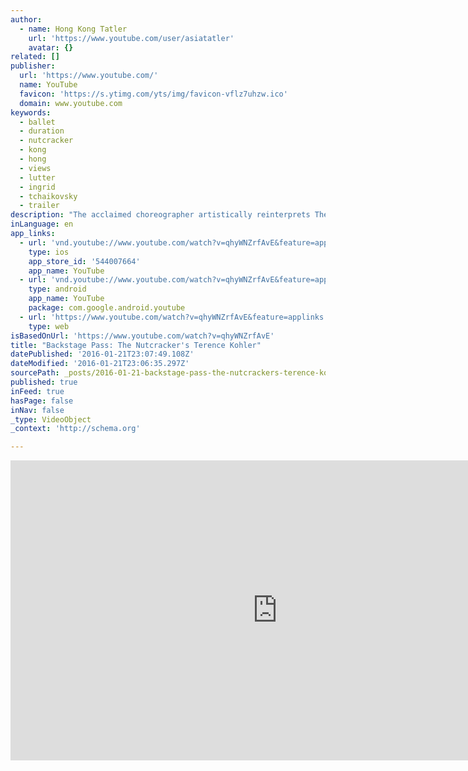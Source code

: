 ```yaml
---
author:
  - name: Hong Kong Tatler
    url: 'https://www.youtube.com/user/asiatatler'
    avatar: {}
related: []
publisher:
  url: 'https://www.youtube.com/'
  name: YouTube
  favicon: 'https://s.ytimg.com/yts/img/favicon-vflz7uhzw.ico'
  domain: www.youtube.com
keywords:
  - ballet
  - duration
  - nutcracker
  - kong
  - hong
  - views
  - lutter
  - ingrid
  - tchaikovsky
  - trailer
description: "The acclaimed choreographer artistically reinterprets The Hong Kong Ballet's Nutcracker. We had the opportunity to interview Terence Kohler to gain insight into his contemporary, magical interpretation of the classic Christmas show. Read more here http://bit.ly/1wpN1ZW"
inLanguage: en
app_links:
  - url: 'vnd.youtube://www.youtube.com/watch?v=qhyWNZrfAvE&feature=applinks'
    type: ios
    app_store_id: '544007664'
    app_name: YouTube
  - url: 'vnd.youtube://www.youtube.com/watch?v=qhyWNZrfAvE&feature=applinks'
    type: android
    app_name: YouTube
    package: com.google.android.youtube
  - url: 'https://www.youtube.com/watch?v=qhyWNZrfAvE&feature=applinks'
    type: web
isBasedOnUrl: 'https://www.youtube.com/watch?v=qhyWNZrfAvE'
title: "Backstage Pass: The Nutcracker's Terence Kohler"
datePublished: '2016-01-21T23:07:49.108Z'
dateModified: '2016-01-21T23:06:35.297Z'
sourcePath: _posts/2016-01-21-backstage-pass-the-nutcrackers-terence-kohler.md
published: true
inFeed: true
hasPage: false
inNav: false
_type: VideoObject
_context: 'http://schema.org'

---
```

<iframe src="https://cdn.embedly.com/widgets/media.html?src=https%3A%2F%2Fwww.youtube.com%2Fembed%2FqhyWNZrfAvE%3Ffeature%3Doembed&amp;url=https%3A%2F%2Fwww.youtube.com%2Fwatch%3Fv%3DqhyWNZrfAvE&amp;image=https%3A%2F%2Fi.ytimg.com%2Fvi%2FqhyWNZrfAvE%2Fhqdefault.jpg&amp;key=b7d04c9b404c499eba89ee7072e1c4f7&amp;type=text%2Fhtml&amp;schema=youtube" width="854" height="480" scrolling="no" frameborder="0" allowfullscreen="allowfullscreen" style=""></iframe>